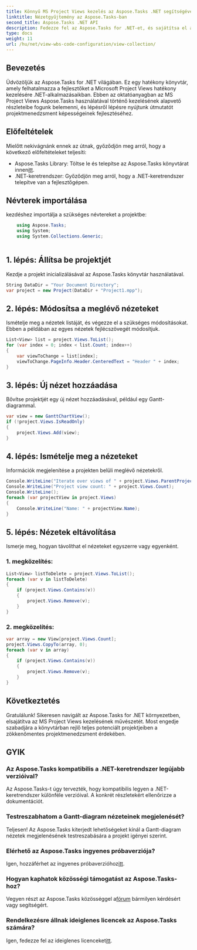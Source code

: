 ```yaml
---
title: Könnyű MS Project Views kezelés az Aspose.Tasks .NET segítségével
linktitle: Nézetgyűjtemény az Aspose.Tasks-ban
second_title: Aspose.Tasks .NET API
description: Fedezze fel az Aspose.Tasks for .NET-et, és sajátítsa el az MS Project Views könnyed kezelésének művészetét. Töltse le most a zökkenőmentes projektmenedzsment élményért.
type: docs
weight: 11
url: /hu/net/view-wbs-code-configuration/view-collection/
---
```

## Bevezetés
Üdvözöljük az Aspose.Tasks for .NET világában. Ez egy hatékony könyvtár, amely felhatalmazza a fejlesztőket a Microsoft Project Views hatékony kezelésére .NET-alkalmazásaikban. Ebben az oktatóanyagban az MS Project Views Aspose.Tasks használatával történő kezelésének alapvető részleteibe fogunk belemenni, és lépésről lépésre nyújtunk útmutatót projektmenedzsment képességeinek fejlesztéséhez.
## Előfeltételek
Mielőtt nekivágnánk ennek az útnak, győződjön meg arról, hogy a következő előfeltételeket teljesíti:
-  Aspose.Tasks Library: Töltse le és telepítse az Aspose.Tasks könyvtárat innen[itt](https://releases.aspose.com/tasks/net/).
- .NET-keretrendszer: Győződjön meg arról, hogy a .NET-keretrendszer telepítve van a fejlesztőgépen.
## Névterek importálása
kezdéshez importálja a szükséges névtereket a projektbe:
```csharp
    using Aspose.Tasks;
    using System;
    using System.Collections.Generic;
    
```
## 1. lépés: Állítsa be projektjét
Kezdje a projekt inicializálásával az Aspose.Tasks könyvtár használatával.
```csharp
String DataDir = "Your Document Directory";
var project = new Project(DataDir + "Project1.mpp");
```
## 2. lépés: Módosítsa a meglévő nézeteket
Ismételje meg a nézetek listáját, és végezze el a szükséges módosításokat. Ebben a példában az egyes nézetek fejlécszövegét módosítjuk.
```csharp
List<View> list = project.Views.ToList();
for (var index = 0; index < list.Count; index++)
{
    var viewToChange = list[index];
    viewToChange.PageInfo.Header.CenteredText = "Header " + index;
}
```
## 3. lépés: Új nézet hozzáadása
Bővítse projektjét egy új nézet hozzáadásával, például egy Gantt-diagrammal.
```csharp
var view = new GanttChartView();
if (!project.Views.IsReadOnly)
{
    project.Views.Add(view);
}
```
## 4. lépés: Ismételje meg a nézeteket
Információk megjelenítése a projekten belüli meglévő nézetekről.
```csharp
Console.WriteLine("Iterate over views of " + project.Views.ParentProject.Get(Prj.Name) + " project.");
Console.WriteLine("Project view count: " + project.Views.Count);
Console.WriteLine();
foreach (var projectView in project.Views)
{
    Console.WriteLine("Name: " + projectView.Name);
}
```
## 5. lépés: Nézetek eltávolítása
Ismerje meg, hogyan távolíthat el nézeteket egyszerre vagy egyenként.
### 1. megközelítés:
```csharp
List<View> listToDelete = project.Views.ToList();
foreach (var v in listToDelete)
{
    if (project.Views.Contains(v))
    {
        project.Views.Remove(v);
    }
}
```
### 2. megközelítés:
```csharp
var array = new View[project.Views.Count];
project.Views.CopyTo(array, 0);
foreach (var v in array)
{
    if (project.Views.Contains(v))
    {
        project.Views.Remove(v);
    }
}
```
## Következtetés
Gratulálunk! Sikeresen navigált az Aspose.Tasks for .NET környezetben, elsajátítva az MS Project Views kezelésének művészetét. Most engedje szabadjára a könyvtárban rejlő teljes potenciált projektjeiben a zökkenőmentes projektmenedzsment érdekében.
## GYIK
### Az Aspose.Tasks kompatibilis a .NET-keretrendszer legújabb verzióival?
Az Aspose.Tasks-t úgy tervezték, hogy kompatibilis legyen a .NET-keretrendszer különféle verzióival. A konkrét részletekért ellenőrizze a dokumentációt.
### Testreszabhatom a Gantt-diagram nézeteinek megjelenését?
Teljesen! Az Aspose.Tasks kiterjedt lehetőségeket kínál a Gantt-diagram nézetek megjelenésének testreszabására a projekt igényei szerint.
### Elérhető az Aspose.Tasks ingyenes próbaverziója?
 Igen, hozzáférhet az ingyenes próbaverzióhoz[itt](https://releases.aspose.com/).
### Hogyan kaphatok közösségi támogatást az Aspose.Tasks-hoz?
 Vegyen részt az Aspose.Tasks közösséggel a[fórum](https://forum.aspose.com/c/tasks/15) bármilyen kérdésért vagy segítségért.
### Rendelkezésre állnak ideiglenes licencek az Aspose.Tasks számára?
 Igen, fedezze fel az ideiglenes licenceket[itt](https://purchase.aspose.com/temporary-license/).